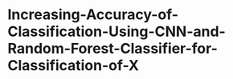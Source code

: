 # Increasing-Accuracy-of-Classification-Using-CNN-and-Random-Forest-Classifier-for-Classification-of-X